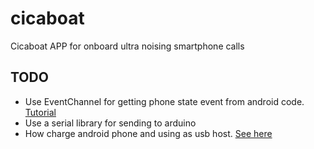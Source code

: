 # cicaboat

Cicaboat APP for onboard ultra noising smartphone calls

## TODO
- Use EventChannel for getting phone state event from android code. [Tutorial](https://testfairy.com/blog/listeners-with-eventchannel-in-flutter/)
- Use a serial library for sending to arduino
- How charge android phone and using as usb host. [See here](https://electronics.stackexchange.com/questions/34741/can-an-android-tablet-serve-as-usb-host-and-be-charged-simultaneously-through-a)

